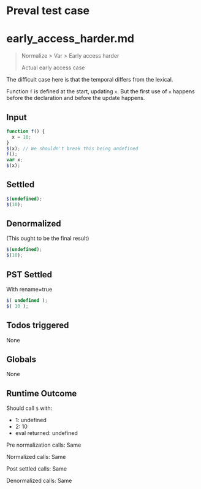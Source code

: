 # Preval test case

# early_access_harder.md

> Normalize > Var > Early access harder
>
> Actual early access case

The difficult case here is that the temporal differs from the lexical.

Function `f` is defined at the start, updating `x`. But the first use of `x` happens before the declaration and before the update happens.

## Input

`````js filename=intro
function f() {
  x = 10;
}
$(x); // We shouldn't break this being undefined
f();
var x; 
$(x);
`````


## Settled


`````js filename=intro
$(undefined);
$(10);
`````


## Denormalized
(This ought to be the final result)

`````js filename=intro
$(undefined);
$(10);
`````


## PST Settled
With rename=true

`````js filename=intro
$( undefined );
$( 10 );
`````


## Todos triggered


None


## Globals


None


## Runtime Outcome


Should call `$` with:
 - 1: undefined
 - 2: 10
 - eval returned: undefined

Pre normalization calls: Same

Normalized calls: Same

Post settled calls: Same

Denormalized calls: Same
